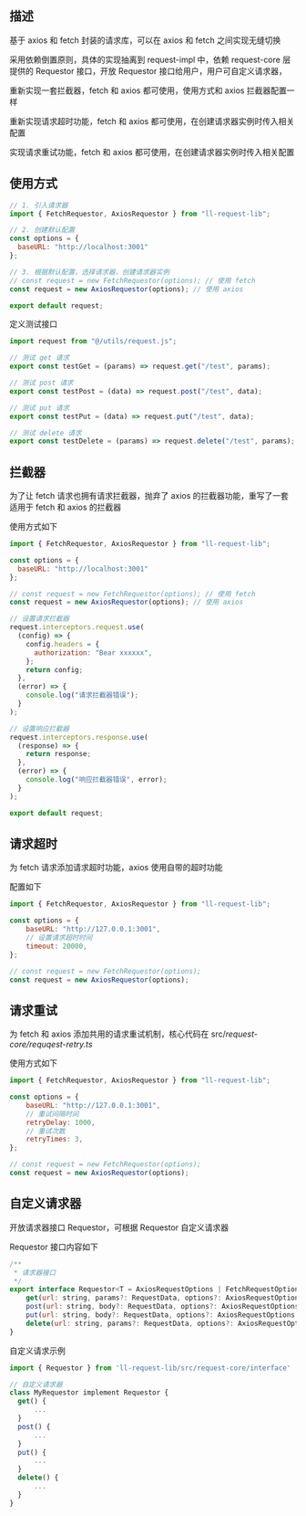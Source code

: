 ##  描述
基于 axios 和 fetch 封装的请求库，可以在 axios 和 fetch 之间实现无缝切换

采用依赖倒置原则，具体的实现抽离到 request-impl 中，依赖 request-core 层提供的 Requestor 接口，开放 Requestor 接口给用户，用户可自定义请求器，

重新实现一套拦截器，fetch 和 axios 都可使用，使用方式和 axios 拦截器配置一样

重新实现请求超时功能，fetch 和 axios 都可使用，在创建请求器实例时传入相关配置

实现请求重试功能，fetch 和 axios 都可使用，在创建请求器实例时传入相关配置



##	使用方式

```js
// 1. 引入请求器
import { FetchRequestor, AxiosRequestor } from "ll-request-lib";

// 2. 创建默认配置
const options = {
  baseURL: "http://localhost:3001"
};

// 3. 根据默认配置，选择请求器，创建请求器实例
// const request = new FetchRequestor(options); // 使用 fetch
const request = new AxiosRequestor(options); // 使用 axios

export default request;

```

定义测试接口

```js
import request from "@/utils/request.js";

// 测试 get 请求
export const testGet = (params) => request.get("/test", params);

// 测试 post 请求
export const testPost = (data) => request.post("/test", data);

// 测试 put 请求
export const testPut = (data) => request.put("/test", data);

// 测试 delete 请求
export const testDelete = (params) => request.delete("/test", params);

```



##	拦截器

为了让 fetch 请求也拥有请求拦截器，抛弃了 axios 的拦截器功能，重写了一套适用于 fetch 和 axios 的拦截器

使用方式如下

```js
import { FetchRequestor, AxiosRequestor } from "ll-request-lib";

const options = {
  baseURL: "http://localhost:3001"
};

// const request = new FetchRequestor(options); // 使用 fetch
const request = new AxiosRequestor(options); // 使用 axios

// 设置请求拦截器
request.interceptors.request.use(
  (config) => {
    config.headers = {
      authorization: "Bear xxxxxx",
    };
    return config;
  },
  (error) => {
    console.log("请求拦截器错误");
  }
);

// 设置响应拦截器
request.interceptors.response.use(
  (response) => {
    return response;
  },
  (error) => {
    console.log("响应拦截器错误", error);
  }
);

export default request;
```



##	请求超时

为 fetch 请求添加请求超时功能，axios 使用自带的超时功能

配置如下

```js
import { FetchRequestor, AxiosRequestor } from "ll-request-lib";

const options = {
	baseURL: "http://127.0.0.1:3001",
    // 设置请求超时时间
	timeout: 20000, 
};

// const request = new FetchRequestor(options);
const request = new AxiosRequestor(options);
```



##	请求重试

为 fetch 和 axios 添加共用的请求重试机制，核心代码在 src/*request-core/requqest-retry.ts*

使用方式如下

```js
import { FetchRequestor, AxiosRequestor } from "ll-request-lib";

const options = {
	baseURL: "http://127.0.0.1:3001",
    // 重试间隔时间
    retryDelay: 1000, 
    // 重试次数
	retryTimes: 3, 
};

// const request = new FetchRequestor(options);
const request = new AxiosRequestor(options);
```



##	自定义请求器

开放请求器接口 Requestor，可根据 Requestor 自定义请求器

Requestor 接口内容如下

```js
/**
 * 请求器接口
 */
export interface Requestor<T = AxiosRequestOptions | FetchRequestOptions | AxiosRequestor | FetchRequestor> {
	get(url: string, params?: RequestData, options?: AxiosRequestOptions | FetchRequestOptions): Promise<T>;
	post(url: string, body?: RequestData, options?: AxiosRequestOptions | FetchRequestOptions): Promise<T>;
	put(url: string, body?: RequestData, options?: AxiosRequestOptions | FetchRequestOptions): Promise<T>;
	delete(url: string, params?: RequestData, options?: AxiosRequestOptions | FetchRequestOptions): Promise<T>;
}

```

自定义请求示例

```js
import { Requestor } from 'll-request-lib/src/request-core/interface'

// 自定义请求器
class MyRequestor implement Requestor {
  get() {
      ...
  }
  post() {
      ...
  }
  put() {
      ...
  }
  delete() {
      ...
  }
}
```

